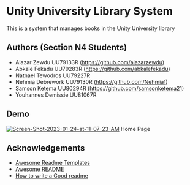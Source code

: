 
# Unity University Library System

This is a system that manages books in the Unity University library


## Authors (Section N4 Students)

- Alazar Zewdu UU79133R (https://github.com/alazarzewdu)
- Abkale Fekadu UU79283R (https://github.com/abkalefekadu)
- Natnael Tewodros UU79227R 
- Nehmia Debrework UU79130R (https://github.com/Nehmia1)
- Samson Ketema UU80294R (https://github.com/samsonketema21)
- Youhannes Demissie UU81067R 



## Demo

<a href="https://ibb.co/6tRhn9g"><img src="https://i.ibb.co/vdx5wyZ/Screen-Shot-2023-01-24-at-11-07-23-AM.png" alt="Screen-Shot-2023-01-24-at-11-07-23-AM" border="0" /></a> Home Page 


## Acknowledgements

 - [Awesome Readme Templates](https://awesomeopensource.com/project/elangosundar/awesome-README-templates)
 - [Awesome README](https://github.com/matiassingers/awesome-readme)
 - [How to write a Good readme](https://bulldogjob.com/news/449-how-to-write-a-good-readme-for-your-github-project)


